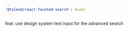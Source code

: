 ```yaml
---
'@talend/react-faceted-search': minor
---
```


feat: use design system text input for the advanced search

